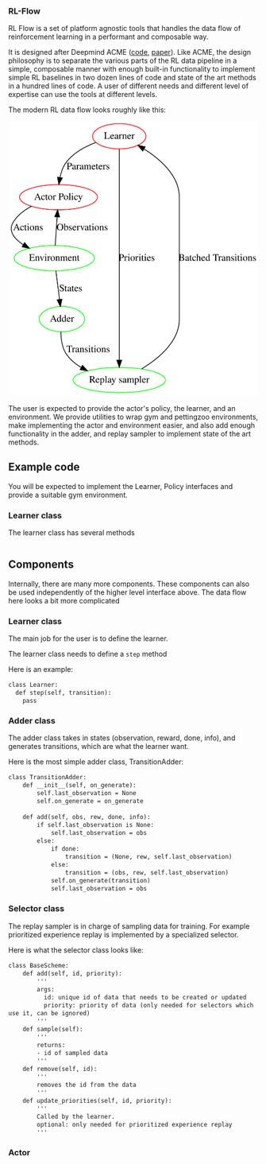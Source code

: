 ### RL-Flow

RL Flow is a set of platform agnostic tools that handles the data flow of reinforcement learning in a performant and composable way.

It is designed after Deepmind ACME ([code](https://github.com/deepmind/acme), [paper](https://arxiv.org/abs/2006.00979)).
Like ACME, the design philosophy is to separate the various parts of the RL data pipeline in a simple, composable manner with enough built-in functionality to implement simple RL baselines in two dozen lines of code and state of the art methods in a hundred lines of code. A user of different needs and different level of expertise can use the tools at different levels.

The modern RL data flow looks roughly like this:

![data flow](diagrams/dataflow.svg)

The user is expected to provide the actor's policy, the learner, and an environment. We provide utilities to wrap gym and pettingzoo environments, make implementing the actor and environment easier, and also add enough functionality in the adder, and replay sampler to implement state of the art methods.

## Example code

You will be expected to implement the Learner, Policy interfaces and provide a suitable gym environment.

### Learner class

The learner class has several methods

```
```

## Components

Internally, there are many more components. These components can also be used independently of the higher level interface above. The data flow here looks a bit more complicated

### Learner class

The main job for the user is to define the learner.

The learner class needs to define a `step` method

Here is an example:

```
class Learner:
  def step(self, transition):
    pass
```

### Adder class

The adder class takes in states (observation, reward, done, info), and generates transitions, which are what the learner want.

Here is the most simple adder class, TransitionAdder:

```
class TransitionAdder:
    def __init__(self, on_generate):
        self.last_observation = None
        self.on_generate = on_generate

    def add(self, obs, rew, done, info):
        if self.last_observation is None:
            self.last_observation = obs
        else:
            if done:
                transition = (None, rew, self.last_observation)
            else:
                transition = (obs, rew, self.last_observation)
            self.on_generate(transition)
            self.last_observation = obs
```



### Selector class

The replay sampler is in charge of sampling data for training. For example prioritized experience replay is implemented by a specialized selector.

Here is what the selector class looks like:

```
class BaseScheme:
    def add(self, id, priority):
        '''
        args:
          id: unique id of data that needs to be created or updated
          priority: priority of data (only needed for selectors which use it, can be ignored)
        '''
    def sample(self):
        '''
        returns:
        - id of sampled data
        '''
    def remove(self, id):
        '''
        removes the id from the data
        '''
    def update_priorities(self, id, priority):
        '''
        Called by the learner.
        optional: only needed for prioritized experience replay
        '''
```

### Actor
